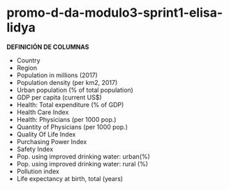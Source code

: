 # promo-d-da-modulo3-sprint1-elisa-lidya

**DEFINICIÓN DE COLUMNAS**

- Country
- Region
- Population in millions (2017)
- Population density (per km2, 2017)
- Urban population (% of total population)
- GDP per capita (current US$)
- Health: Total expenditure (% of GDP)
- Health Care Index	
- Health: Physicians (per 1000 pop.)
- Quantity of Physicians (per 1000 pop.)
- Quality Of Life Index	
- Purchasing Power Index
- Safety Index
- Pop. using improved drinking water: urban(%)	
- Pop. using improved drinking water: rural (%)	
- Pollution index
- Life expectancy at birth, total (years)
